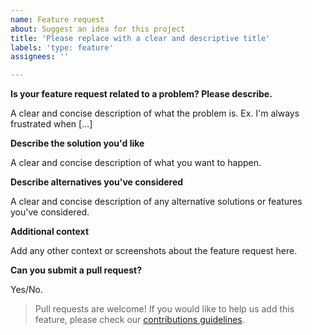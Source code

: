 ```yaml
---
name: Feature request
about: Suggest an idea for this project
title: 'Please replace with a clear and descriptive title'
labels: 'type: feature'
assignees: ''

---
```


**Is your feature request related to a problem? Please describe.**

A clear and concise description of what the problem is. Ex. I'm always frustrated when [...]

**Describe the solution you'd like**

A clear and concise description of what you want to happen.

**Describe alternatives you've considered**

A clear and concise description of any alternative solutions or features you've considered.

**Additional context**

Add any other context or screenshots about the feature request here.

**Can you submit a pull request?**

Yes/No.

>Pull requests are welcome! If you would like to help us add this feature, please check our [contributions guidelines](../../CONTRIBUTING.md).
